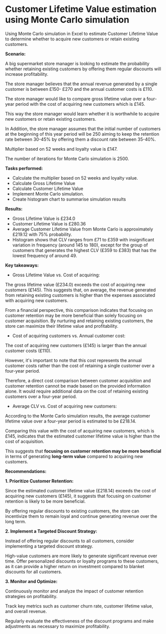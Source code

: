 # Customer Lifetime Value estimation using Monte Carlo simulation
Using Monte Carlo simulation in Excel to estimate Customer Lifetime Value to determine whether to acquire new customers or retain existing customers.

**Scenario:**

A big supermarket store manager is looking to estimate the probability whether retaining existing customers by offering them regular discounts will increase profitability. 

The store manager believes that the annual revenue generated by a single customer is between £150- £270 and the annual customer costs is £110.

The store manager would like to compare gross lifetime value over a four-year period with the cost of acquiring new customers which is £145.

This way the store manager would learn whether it is worthwhile to acquire new customers or retain existing customers. 

In Addition, the store manager assumes that the initial number of customers at the beginning of this year period will be 250 aiming to keep the retention rate between 30-45% by offering them a discount rate between 35-40%.

Multiplier based on 52 weeks and loyalty value is £147.

The number of iterations for Monte Carlo simulation is 2500.

**Tasks performed:**
- Calculate the multiplier based on 52 weeks and loyalty value.
- Calculate Gross Lifetime Value
- Calculate Customer Lifetime Value
- Implement Monte Carlo simulation.
- Create histogram chart to summarise simulation results

**Results:**
- Gross Lifetime Value is £234.0
- Customer Lifetime Value is £280.36
- Average Customer Lifetime Value from Monte Carlo is approximately £219.12 with 75% probability.
- Histogram shows that CLV ranges from £71 to £359 with insignificant variation in frequency (around 145 to 180), except for the group of customers that generates the highest CLV (£359 to £383) that has the lowest frequency of around 49.

**Key takeaways:**

* Gross Lifetime Value vs. Cost of acquiring:

The gross lifetime value (£234.0) exceeds the cost of acquiring new customers (£145). This suggests that, on average, the revenue generated from retaining existing customers is higher than the expenses associated with acquiring new customers.

From a financial perspective, this comparison indicates that focusing on customer retention may be more beneficial than solely focusing on customer acquisition. By nurturing and retaining existing customers, the store can maximize their lifetime value and profitability.

* Cost of acquiring customers vs. Annual customer cost:

The cost of acquiring new customers (£145) is larger than the annual customer costs (£110).

However, it's important to note that this cost represents the annual customer costs rather than the cost of retaining a single customer over a four-year period.

Therefore, a direct cost comparison between customer acquisition and customer retention cannot be made based on the provided information alone. It would require additional data on the cost of retaining existing customers over a four-year period.

* Average CLV vs. Cost of acquiring new customers:

According to the Monte Carlo simulation results, the average customer lifetime value over a four-year period is estimated to be £218.14.

Comparing this value with the cost of acquiring new customers, which is £145, indicates that the estimated customer lifetime value is higher than the cost of acquisition. 

This suggests that **focusing on customer retention may be more beneficial** in terms of generating **long-term value** compared to acquiring new customers.


**Recommendations:**

**1. Prioritize Customer Retention:** 

Since the estimated customer lifetime value (£218.14) exceeds the cost of acquiring new customers (£145), it suggests that focusing on customer retention is likely to be more beneficial. 

By offering regular discounts to existing customers, the store can incentivize them to remain loyal and continue generating revenue over the long term.

**2. Implement a Targeted Discount Strategy:** 

Instead of offering regular discounts to all customers, consider implementing a targeted discount strategy. 

High-value customers are more likely to generate significant revenue over time. Offer personalized discounts or loyalty programs to these customers, as it can provide a higher return on investment compared to blanket discounts for all customers.

**3. Monitor and Optimize:** 

Continuously monitor and analyze the impact of customer retention strategies on profitability. 

Track key metrics such as customer churn rate, customer lifetime value, and overall revenue. 

Regularly evaluate the effectiveness of the discount programs and make adjustments as necessary to maximize profitability.
